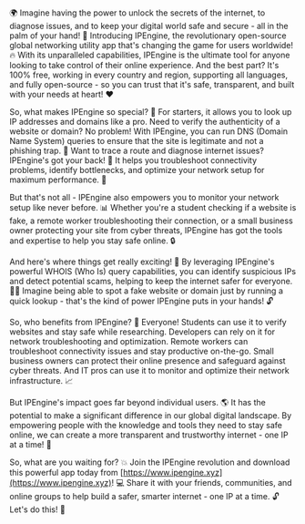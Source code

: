 🌍 Imagine having the power to unlock the secrets of the internet, to diagnose issues, and to keep your digital world safe and secure - all in the palm of your hand! 📡 Introducing IPEngine, the revolutionary open-source global networking utility app that's changing the game for users worldwide! 🔥 With its unparalleled capabilities, IPEngine is the ultimate tool for anyone looking to take control of their online experience. And the best part? It's 100% free, working in every country and region, supporting all languages, and fully open-source - so you can trust that it's safe, transparent, and built with your needs at heart! ❤️

So, what makes IPEngine so special? 🤔 For starters, it allows you to look up IP addresses and domains like a pro. Need to verify the authenticity of a website or domain? No problem! With IPEngine, you can run DNS (Domain Name System) queries to ensure that the site is legitimate and not a phishing trap. 💪 Want to trace a route and diagnose internet issues? IPEngine's got your back! 🔧 It helps you troubleshoot connectivity problems, identify bottlenecks, and optimize your network setup for maximum performance. 🚀

But that's not all - IPEngine also empowers you to monitor your network setup like never before. 📊 Whether you're a student checking if a website is fake, a remote worker troubleshooting their connection, or a small business owner protecting your site from cyber threats, IPEngine has got the tools and expertise to help you stay safe online. 🔒

And here's where things get really exciting! 🎉 By leveraging IPEngine's powerful WHOIS (Who Is) query capabilities, you can identify suspicious IPs and detect potential scams, helping to keep the internet safer for everyone. 💪🏽 Imagine being able to spot a fake website or domain just by running a quick lookup - that's the kind of power IPEngine puts in your hands! 🔓

So, who benefits from IPEngine? 🤝 Everyone! Students can use it to verify websites and stay safe while researching. Developers can rely on it for network troubleshooting and optimization. Remote workers can troubleshoot connectivity issues and stay productive on-the-go. Small business owners can protect their online presence and safeguard against cyber threats. And IT pros can use it to monitor and optimize their network infrastructure. 📈

But IPEngine's impact goes far beyond individual users. 🌎 It has the potential to make a significant difference in our global digital landscape. By empowering people with the knowledge and tools they need to stay safe online, we can create a more transparent and trustworthy internet - one IP at a time! 🌟

So, what are you waiting for? 💥 Join the IPEngine revolution and download this powerful app today from [https://www.ipengine.xyz](https://www.ipengine.xyz)! 💻 Share it with your friends, communities, and online groups to help build a safer, smarter internet - one IP at a time. 🔓 Let's do this! 🚀